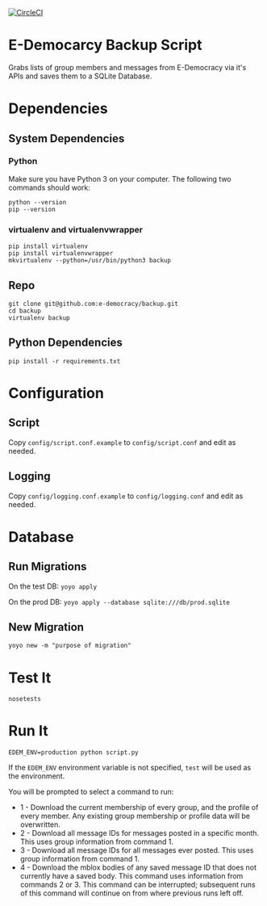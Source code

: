 [![CircleCI](https://circleci.com/gh/e-democracy/backup/tree/master.svg?style=svg)](https://circleci.com/gh/e-democracy/backup/tree/master)

E-Democarcy Backup Script
=========================

Grabs lists of group members and messages from E-Democracy via it's APIs and saves them to a SQLite Database.

# Dependencies

## System Dependencies

### Python

Make sure you have Python 3 on your computer. The following two commands should work:

```
python --version
pip --version
```

### virtualenv and virtualenvwrapper

```
pip install virtualenv
pip install virtualenvwrapper
mkvirtualenv --python=/usr/bin/python3 backup
```


## Repo

```
git clone git@github.com:e-democracy/backup.git
cd backup 
virtualenv backup 
```

## Python Dependencies

```
pip install -r requirements.txt
```

# Configuration

## Script

Copy `config/script.conf.example` to `config/script.conf` and edit as needed.

## Logging

Copy `config/logging.conf.example` to `config/logging.conf` and edit as needed.

# Database

## Run Migrations

On the test DB: `yoyo apply`

On the prod DB: `yoyo apply --database sqlite:///db/prod.sqlite`

## New Migration

```
yoyo new -m "purpose of migration"
```

# Test It

```
nosetests
```

# Run It

```
EDEM_ENV=production python script.py
```

If the `EDEM_ENV` environment variable is not specified, `test` will be used as the environment.

You will be prompted to select a command to run:

* 1 - Download the current membership of every group, and the profile of every member. Any existing group membership or profile data will be overwritten.
* 2 - Download all message IDs for messages posted in a specific month. This uses group information from command 1.
* 3 - Download all message IDs for all messages ever posted. This uses group information from command 1.
* 4 - Download the mblox bodies of any saved message ID that does not currently have a saved body. This command uses information from commands 2 or 3.
      This command can be interrupted; subsequent runs of this command will continue on from where previous runs left off.
